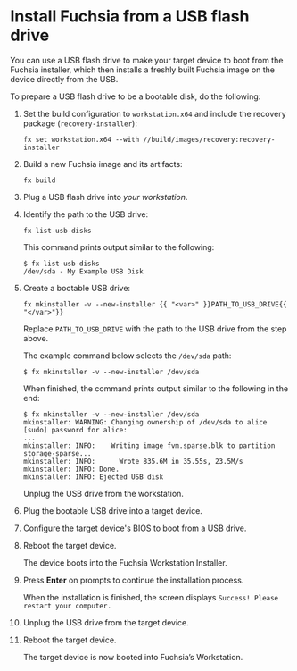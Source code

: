 # Install Fuchsia from a USB flash drive

You can use a USB flash drive to make your target device to boot from
the Fuchsia installer, which then installs a freshly built Fuchsia
image on the device directly from the USB.

To prepare a USB flash drive to be a bootable disk, do the following:

1. Set the build configuration to `workstation.x64` and include
   the recovery package (`recovery-installer`):

   ```posix-terminal
   fx set workstation.x64 --with //build/images/recovery:recovery-installer
   ```

1. Build a new Fuchsia image and its artifacts:

   ```posix-terminal
   fx build
   ```

1. Plug a USB flash drive into *your workstation*.

1. Identify the path to the USB drive:

   ```posix-terminal
   fx list-usb-disks
   ```

   This command prints output similar to the following:

   ``` none {:.devsite-disable-click-to-copy}
   $ fx list-usb-disks
   /dev/sda - My Example USB Disk
   ```

1. Create a bootable USB drive:

   ```posix-terminal
   fx mkinstaller -v --new-installer {{ "<var>" }}PATH_TO_USB_DRIVE{{ "</var>"}}
   ```

   Replace `PATH_TO_USB_DRIVE` with the path to the USB drive from the step above.

   The example command below selects the `/dev/sda` path:

   ``` none {:.devsite-disable-click-to-copy}
   $ fx mkinstaller -v --new-installer /dev/sda
   ```

   When finished, the command prints output similar to the following in the end:


   ``` none {:.devsite-disable-click-to-copy}
   $ fx mkinstaller -v --new-installer /dev/sda
   mkinstaller: WARNING: Changing ownership of /dev/sda to alice
   [sudo] password for alice:
   ...
   mkinstaller: INFO:    Writing image fvm.sparse.blk to partition storage-sparse...
   mkinstaller: INFO:      Wrote 835.6M in 35.55s, 23.5M/s
   mkinstaller: INFO: Done.
   mkinstaller: INFO: Ejected USB disk
   ```

   Unplug the USB drive from the workstation.

1. Plug the bootable USB drive into a target device.

1. Configure the target device's BIOS to boot from a USB drive.

1. Reboot the target device.

   The device boots into the Fuchsia Workstation Installer.

1. Press **Enter** on prompts to continue the installation process.

   When the installation is finished, the screen displays `Success! Please restart your computer.`

1. Unplug the USB drive from the target device.

1. Reboot the target device.

   The target device is now booted into Fuchsia’s Workstation.
